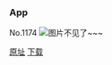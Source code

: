 ### App
No.1174
![图片不见了~~~](https://imgs.xkcd.com/comics/app.png)

[原址](https://xkcd.com//1174) [下载](https://imgs.xkcd.com/comics/app.png)

